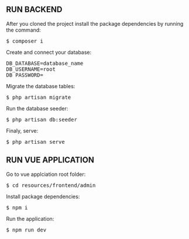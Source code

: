 ## RUN BACKEND
<p>After you cloned the project install the package dependencies by running the command:</p>
<pre>$ composer i</pre>

<p>Create and connect your database:</p>
<pre>
DB_DATABASE=database_name
DB_USERNAME=root
DB_PASSWORD=
</pre>

<p>Migrate the database tables:</p>
<pre>$ php artisan migrate</pre>

<p>Run the database seeder:</p>
<pre>$ php artisan db:seeder</pre>

<p>Finaly, serve:</p>
<pre>$ php artisan serve </pre>

## RUN VUE APPLICATION
<p>Go to vue applciation root folder:</p>
<pre>$ cd resources/frontend/admin</pre>

<p>Install package dependencies:</p>
<pre>$ npm i</pre>

<p>Run the application:</p>
<pre>$ npm run dev</pre>
